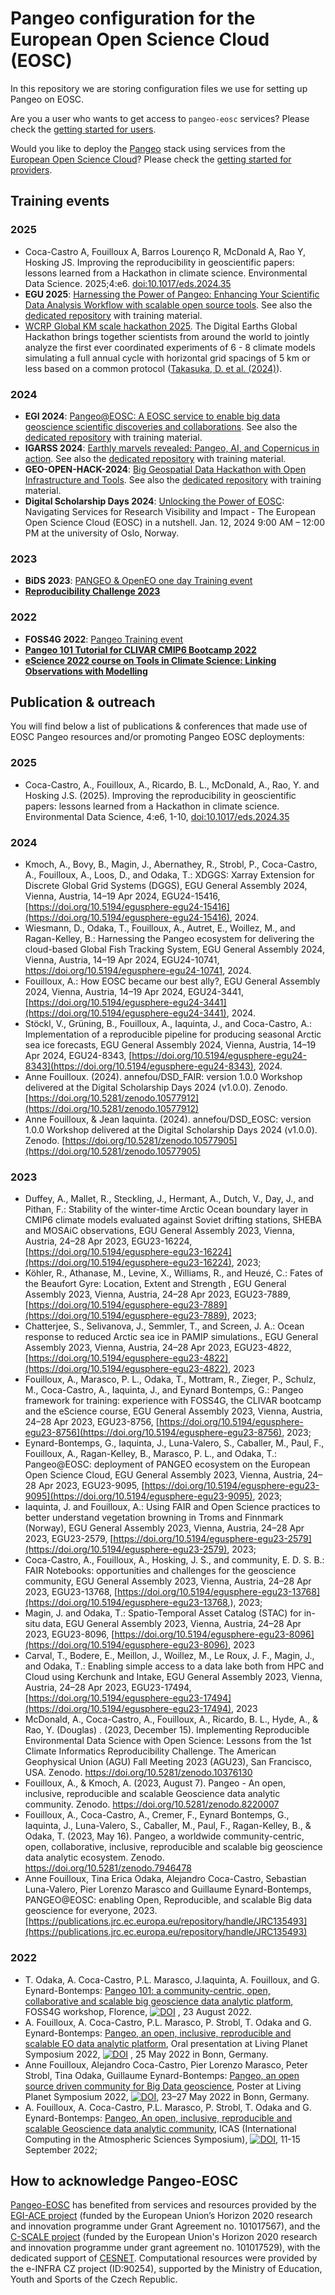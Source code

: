 # Pangeo configuration for the European Open Science Cloud (EOSC)

In this repository we are storing configuration files we use for setting up Pangeo on EOSC.

Are you a user who wants to get access to `pangeo-eosc` services?
Please check the [getting started for users](./users/users-getting-started.md).

Would you like to deploy the [Pangeo](https://pangeo.io/) stack using services
from the [European Open Science Cloud](https://open-science-cloud.ec.europa.eu/)?
Please check the [getting started for providers](./providers/providers-getting-started.md).

## Training events

### 2025
- Coca-Castro A, Fouilloux A, Barros Lourenço R, McDonald A, Rao Y, Hosking JS. Improving the reproducibility in geoscientific papers: lessons learned from a Hackathon in climate science. Environmental Data Science. 2025;4:e6. [doi:10.1017/eds.2024.35](https://doi.org/10.1017/eds.2024.35)
- **EGU 2025**: [Harnessing the Power of Pangeo: Enhancing Your Scientific Data Analysis Workflow with scalable open source tools](https://meetingorganizer.copernicus.org/EGU25/session/53638). See also the [dedicated repository](https://github.com/pangeo-data/egu-2025-course) with training material.
- [WCRP Global KM scale hackathon 2025](https://github.com/digital-earths-global-hackathon). The Digital Earths Global Hackathon brings together scientists from around the world to jointly analyze the first ever coordinated experiments of 6 - 8 climate models simulating a full annual cycle with horizontal grid spacings of 5 km or less based on a common protocol ([Takasuka, D. et al. (2024)](https://doi.org/10.1186/s40645-024-00668-1)).

### 2024
- **EGI 2024**: [Pangeo@EOSC: A EOSC service to enable big data geoscience scientific discoveries and collaborations](https://indico.egi.eu/event/6441/contributions/19246/). See also the [dedicated repository](https://pangeo-data.github.io/egi2024-demo/) with training material.
- **IGARSS 2024**: [Earthly marvels revealed: Pangeo, AI, and Copernicus in action](https://www.2024.ieeeigarss.org/). See also the [dedicated repository](https://pangeo-data.github.io/pangeo-igarss2024/intro.html) with training material.
- **GEO-OPEN-HACK-2024**: [Big Geospatial Data Hackathon with Open Infrastructure and Tools](https://iiasa.ac.at/events/jun-2024/geo-open-hack-2024-big-geospatial-data-hackathon-with-open-infrastructure-and-tools). See also the [dedicated repository](https://pangeo-data.github.io/geo-open-hack-2024/intro.html) with training material.
- **Digital Scholarship Days 2024**: [Unlocking the Power of EOSC](https://www.ub.uio.no/english/courses-events/events/dsc/2024/digital-scholarship-days/21-unlocking-eosc.html): Navigating Services for Research Visibility and Impact - The European Open Science Cloud (EOSC) in a nutshell. Jan. 12, 2024 9:00 AM – 12:00 PM at the university of Oslo, Norway.

### 2023
- **BiDS 2023**: [PANGEO & OpenEO one day Training event](https://openeo.cloud/2023/09/05/bids23-satellite-event-monday-6th-november/)
- **[Reproducibility Challenge 2023](https://eds-book.github.io/reproducibility-challenge-2023/intro.html)**

### 2022
- **FOSS4G 2022**: [Pangeo Training event](https://pangeo-data.github.io/foss4g-2022)
- **[Pangeo 101 Tutorial for CLIVAR CMIP6 Bootcamp 2022](https://pangeo-data.github.io/clivar-2022/)**
- **[eScience 2022 course on Tools in Climate Science: Linking Observations with Modelling](https://pangeo-data.github.io/escience-2022/)**

## Publication & outreach

You will find below a list of publications & conferences that made use of EOSC Pangeo resources and/or promoting Pangeo EOSC deployments:

### 2025
- Coca-Castro, A., Fouilloux, A., Ricardo, B. L., McDonald, A., Rao, Y. and Hosking J.S. (2025). Improving the reproducibility in geoscientific papers: lessons learned from a Hackathon in climate science. Environmental Data Science, 4:e6, 1-10, [doi:10.1017/eds.2024.35](https://doi.org/10.1017/eds.2024.35)


### 2024

- Kmoch, A., Bovy, B., Magin, J., Abernathey, R., Strobl, P., Coca-Castro, A., Fouilloux, A., Loos, D., and Odaka, T.: XDGGS: Xarray Extension for Discrete Global Grid Systems (DGGS), EGU General Assembly 2024, Vienna, Austria, 14–19 Apr 2024, EGU24-15416, [https://doi.org/10.5194/egusphere-egu24-15416](https://doi.org/10.5194/egusphere-egu24-15416), 2024.
- Wiesmann, D., Odaka, T., Fouilloux, A., Autret, E., Woillez, M., and Ragan-Kelley, B.: Harnessing the Pangeo ecosystem for delivering the cloud-based Global Fish Tracking System, EGU General Assembly 2024, Vienna, Austria, 14–19 Apr 2024, EGU24-10741, https://doi.org/10.5194/egusphere-egu24-10741, 2024.
- Fouilloux, A.: How EOSC became our best ally?, EGU General Assembly 2024, Vienna, Austria, 14–19 Apr 2024, EGU24-3441, [https://doi.org/10.5194/egusphere-egu24-3441](https://doi.org/10.5194/egusphere-egu24-3441), 2024.
- Stöckl, V., Grüning, B., Fouilloux, A., Iaquinta, J., and Coca-Castro, A.: Implementation of a reproducible pipeline for producing seasonal Arctic sea ice forecasts, EGU General Assembly 2024, Vienna, Austria, 14–19 Apr 2024, EGU24-8343, [https://doi.org/10.5194/egusphere-egu24-8343](https://doi.org/10.5194/egusphere-egu24-8343), 2024.
- Anne Fouilloux. (2024). annefou/DSD_FAIR: version 1.0.0 Workshop delivered at the Digital Scholarship Days 2024 (v1.0.0). Zenodo. [https://doi.org/10.5281/zenodo.10577912](https://doi.org/10.5281/zenodo.10577912)
- Anne Fouilloux, & Jean Iaquinta. (2024). annefou/DSD_EOSC: version 1.0.0 Workshop delivered at the Digital Scholarship Days 2024 (v1.0.0). Zenodo. [https://doi.org/10.5281/zenodo.10577905](https://doi.org/10.5281/zenodo.10577905)

### 2023

- Duffey, A., Mallet, R., Steckling, J., Hermant, A., Dutch, V., Day, J., and Pithan, F.: Stability of the winter-time Arctic Ocean boundary layer in CMIP6 climate models evaluated against Soviet drifting stations, SHEBA and MOSAiC observations, EGU General Assembly 2023, Vienna, Austria, 24–28 Apr 2023, EGU23-16224, [https://doi.org/10.5194/egusphere-egu23-16224](https://doi.org/10.5194/egusphere-egu23-16224), 2023;
- Köhler, R., Athanase, M., Levine, X., Williams, R., and Heuzé, C.: Fates of the Beaufort Gyre: Location, Extent and Strength , EGU General Assembly 2023, Vienna, Austria, 24–28 Apr 2023, EGU23-7889, [https://doi.org/10.5194/egusphere-egu23-7889](https://doi.org/10.5194/egusphere-egu23-7889), 2023;
- Chatterjee, S., Selivanova, J., Semmler, T., and Screen, J. A.: Ocean response to reduced Arctic sea ice in PAMIP simulations., EGU General Assembly 2023, Vienna, Austria, 24–28 Apr 2023, EGU23-4822, [https://doi.org/10.5194/egusphere-egu23-4822](https://doi.org/10.5194/egusphere-egu23-4822), 2023
- Fouilloux, A., Marasco, P. L., Odaka, T., Mottram, R., Zieger, P., Schulz, M., Coca-Castro, A., Iaquinta, J., and Eynard Bontemps, G.: Pangeo framework for training: experience with FOSS4G, the CLIVAR bootcamp and the eScience course, EGU General Assembly 2023, Vienna, Austria, 24–28 Apr 2023, EGU23-8756, [https://doi.org/10.5194/egusphere-egu23-8756](https://doi.org/10.5194/egusphere-egu23-8756), 2023;
- Eynard-Bontemps, G., Iaquinta, J., Luna-Valero, S., Caballer, M., Paul, F., Fouilloux, A., Ragan-Kelley, B., Marasco, P. L., and Odaka, T.: Pangeo@EOSC: deployment of PANGEO ecosystem on the European Open Science Cloud, EGU General Assembly 2023, Vienna, Austria, 24–28 Apr 2023, EGU23-9095, [https://doi.org/10.5194/egusphere-egu23-9095](https://doi.org/10.5194/egusphere-egu23-9095), 2023;
- Iaquinta, J. and Fouilloux, A.: Using FAIR and Open Science practices to better understand vegetation browning in Troms and Finnmark (Norway), EGU General Assembly 2023, Vienna, Austria, 24–28 Apr 2023, EGU23-2579, [https://doi.org/10.5194/egusphere-egu23-2579](https://doi.org/10.5194/egusphere-egu23-2579), 2023;
- Coca-Castro, A., Fouilloux, A., Hosking, J. S., and community, E. D. S. B.: FAIR Notebooks: opportunities and challenges for the geoscience community, EGU General Assembly 2023, Vienna, Austria, 24–28 Apr 2023, EGU23-13768, [https://doi.org/10.5194/egusphere-egu23-13768](https://doi.org/10.5194/egusphere-egu23-13768,), 2023;
- Magin, J. and Odaka, T.: Spatio-Temporal Asset Catalog (STAC) for in-situ data, EGU General Assembly 2023, Vienna, Austria, 24–28 Apr 2023, EGU23-8096, [https://doi.org/10.5194/egusphere-egu23-8096](https://doi.org/10.5194/egusphere-egu23-8096), 2023
- Carval, T., Bodere, E., Meillon, J., Woillez, M., Le Roux, J. F., Magin, J., and Odaka, T.: Enabling simple access to a data lake both from HPC and Cloud using Kerchunk and Intake, EGU General Assembly 2023, Vienna, Austria, 24–28 Apr 2023, EGU23-17494, [https://doi.org/10.5194/egusphere-egu23-17494](https://doi.org/10.5194/egusphere-egu23-17494), 2023
- McDonald, A., Coca-Castro, A., Fouilloux, A., Ricardo, B. L., Hyde, A., & Rao, Y. (Douglas) . (2023, December 15). Implementing Reproducible Environmental Data Science with Open Science: Lessons from the 1st Climate Informatics Reproducibility Challenge. The American Geophysical Union (AGU) Fall Meeting 2023 (AGU23), San Francisco, USA. Zenodo. https://doi.org/10.5281/zenodo.10376130
- Fouilloux, A., & Kmoch, A. (2023, August 7). Pangeo - An open, inclusive, reproducible and scalable Geoscience data analytic community. Zenodo. https://doi.org/10.5281/zenodo.8220007
- Fouilloux, A., Coca-Castro, A., Cremer, F., Eynard Bontemps, G., Iaquinta, J., Luna-Valero, S., Caballer, M., Paul, F., Ragan-Kelley, B., & Odaka, T. (2023, May 16). Pangeo, a worldwide community-centric, open, collaborative, inclusive, reproducible and scalable big geoscience data analytic ecosystem. Zenodo. https://doi.org/10.5281/zenodo.7946478
- Anne Fouilloux, Tina Erica Odaka, Alejandro Coca-Castro, Sebastian Luna-Valero, Pier Lorenzo Marasco and Guillaume Eynard-Bontemps, PANGEO@EOSC: enabling Open, Reproducible, and scalable Big data geoscience for everyone, 2023. [https://publications.jrc.ec.europa.eu/repository/handle/JRC135493](https://publications.jrc.ec.europa.eu/repository/handle/JRC135493)

### 2022

- T. Odaka, A. Coca-Castro, P.L. Marasco, J.Iaquinta, A. Fouilloux,  and G. Eynard-Bontemps: [Pangeo 101: a community-centric, open, collaborative and scalable big geoscience data analytic platform](https://doi.org/10.5281/zenodo.7804619), FOSS4G workshop, Florence, [![DOI](https://zenodo.org/badge/DOI/10.5281/zenodo.7804619.svg)](https://doi.org/10.5281/zenodo.7804619) , 23 August 2022.
- A. Fouilloux, A. Coca-Castro, P.L. Marasco, P. Strobl, T. Odaka and G. Eynard-Bontemps: [Pangeo, an open, inclusive, reproducible and scalable EO data analytic platform](https://doi.org/10.5281/zenodo.7804597), Oral presentation at Living Planet Symposium 2022, [![DOI](https://zenodo.org/badge/DOI/10.5281/zenodo.7804597.svg)](https://doi.org/10.5281/zenodo.7804597) , 25 May 2022 in Bonn, Germany.
- Anne Fouilloux, Alejandro Coca-Castro, Pier Lorenzo Marasco, Peter Strobl, Tina Odaka, Guillaume Eynard-Bontemps: [Pangeo, an open source driven community for Big Data geoscience](https://doi.org/10.5281/zenodo.7804572), Poster at Living Planet Symposium 2022, [![DOI](https://zenodo.org/badge/DOI/10.5281/zenodo.7804572.svg)](https://doi.org/10.5281/zenodo.7804572), 23–27 May 2022 in Bonn, Germany.
- A. Fouilloux, A. Coca-Castro, P.L. Marasco, P. Strobl, T. Odaka and G. Eynard-Bontemps: [Pangeo, An open, inclusive, reproducible and scalable Geoscience data analytic community](https://doi.org/10.5281/zenodo.7803457), ICAS (International Computing in the Atmospheric Sciences Symposium), [![DOI](https://zenodo.org/badge/DOI/10.5281/zenodo.7803457.svg)](https://doi.org/10.5281/zenodo.7803457), 11-15 September 2022;

## How to acknowledge Pangeo-EOSC

[Pangeo-EOSC](https://github.com/pangeo-data/pangeo-eosc/) has benefited from services and resources provided by the [EGI-ACE project](https://www.egi.eu/project/egi-ace/) (funded by the European Union’s Horizon 2020 research and innovation programme under Grant Agreement no. 101017567), and the [C-SCALE project](https://c-scale.eu/) (funded by the European Union's Horizon 2020 research and innovation programme under grant agreement no. 101017529), with the dedicated support of [CESNET](https://www.cesnet.cz/en/). Computational resources were provided by the e-INFRA CZ project (ID:90254), supported by the Ministry of Education, Youth and Sports of the Czech Republic.
